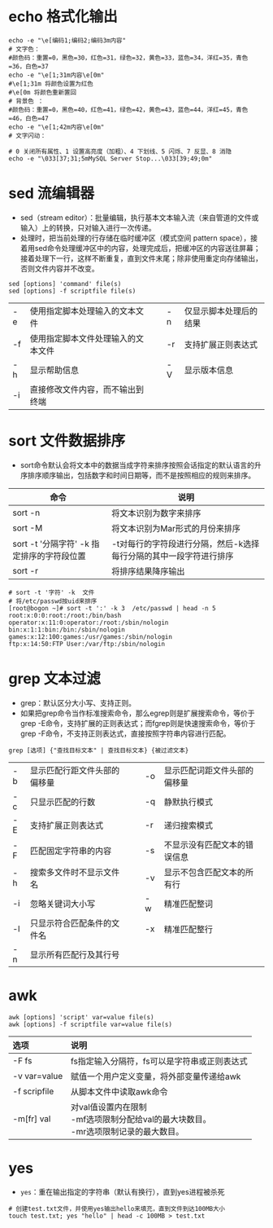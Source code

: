 # echo 格式化输出

```shell
echo -e "\e[编码1;编码2;编码3m内容"
# 文字色：
#颜色码：重置=0，黑色=30，红色=31，绿色=32，黄色=33，蓝色=34，洋红=35，青色=36，白色=37
echo -e "\e[1;31m内容\e[0m"
#\e[1;31m 将颜色设置为红色
#\e[0m 将颜色重新置回
# 背景色 ：
#颜色码：重置=0，黑色=40，红色=41，绿色=42，黄色=43，蓝色=44，洋红=45，青色=46，白色=47
echo -e "\e[1;42m内容\e[0m"
# 文字闪动：

# 0 关闭所有属性、1 设置高亮度（加粗）、4 下划线、5 闪烁、7 反显、8 消隐
echo -e "\033[37;31;5mMySQL Server Stop...\033[39;49;0m"
```

# sed 流编辑器

- sed（stream editor）：批量编辑，执行基本文本输入流（来自管道的文件或输入）上的转换，只对输入进行一次传递。
- 处理时，把当前处理的行存储在临时缓冲区（模式空间 pattern space），接着用sed命令处理缓冲区中的内容，处理完成后，把缓冲区的内容送往屏幕；接着处理下一行，这样不断重复，直到文件末尾；除非使用重定向存储输出，否则文件内容并不改变。

```shell
sed [options] 'command' file(s)
sed [options] -f scriptfile file(s)
```

<table><tbody><tr><td>-e</td><td>使用指定脚本处理输入的文本文件</td><td rowspan="4">&nbsp;</td><td>-n</td><td>仅显示脚本处理后的结果</td></tr><tr><td>-f</td><td>使用指定脚本文件处理输入的文本文件</td><td>-r</td><td>支持扩展正则表达式</td></tr><tr><td>-h</td><td>显示帮助信息</td><td>-V</td><td>显示版本信息</td></tr><tr><td>-i</td><td>直接修改文件内容，而不输出到终端</td><td>&nbsp;</td><td>&nbsp;</td></tr></tbody></table>

# sort 文件数据排序

- sort命令默认会将文本中的数据当成字符来排序按照会话指定的默认语言的升序排序顺序输出，包括数字和时间日期等，而不是按照相应的规则来排序。

| 命令                                       | 说明                                                         |
| ------------------------------------------ | ------------------------------------------------------------ |
| sort -n                                    | 将文本识别为数字来排序                                       |
| sort -M                                    | 将文本识别为Mar形式的月份来排序                              |
| sort -t '分隔字符' -k 指定排序的字符段位置 | -t对每行的字符段进行分隔，然后-k选择每行分隔的其中一段字符进行排序 |
| sort -r                                    | 将排序结果降序输出                                           |

```shell
# sort -t '字符' -k  文件
# 将/etc/passwd按uid来排序
[root@bogon ~]# sort -t ':' -k 3  /etc/passwd | head -n 5
root:x:0:0:root:/root:/bin/bash
operator:x:11:0:operator:/root:/sbin/nologin
bin:x:1:1:bin:/bin:/sbin/nologin
games:x:12:100:games:/usr/games:/sbin/nologin
ftp:x:14:50:FTP User:/var/ftp:/sbin/nologin
```

# grep 文本过滤

- grep：默认区分大小写、支持正则。
- 如果把grep命令当作标准搜索命令，那么egrep则是扩展搜索命令，等价于grep -E命令，支持扩展的正则表达式；而fgrep则是快速搜索命令，等价于grep -F命令，不支持正则表达式，直接按照字符串内容进行匹配。

```shell
grep [选项] {"查找目标文本" | 查找目标文本} {被过滤文本}
```

<table><tbody><tr><td>-b</td><td>显示匹配行距文件头部的偏移量</td><td rowspan="6">&nbsp;</td><td>-o</td><td>显示匹配词距文件头部的偏移量</td></tr><tr><td>-c</td><td>只显示匹配的行数</td><td>-q</td><td>静默执行模式</td></tr><tr><td>-E</td><td>支持扩展正则表达式</td><td>-r</td><td>递归搜索模式</td></tr><tr><td>-F</td><td>匹配固定字符串的内容</td><td>-s</td><td>不显示没有匹配文本的错误信息</td></tr><tr><td>-h</td><td>搜索多文件时不显示文件名</td><td>-v</td><td>显示不包含匹配文本的所有行</td></tr><tr><td>-i</td><td>忽略关键词大小写</td><td>-w</td><td>精准匹配整词</td></tr><tr><td>-l</td><td>只显示符合匹配条件的文件名</td><td>&nbsp;</td><td>-x</td><td>精准匹配整行</td></tr><tr><td>-n</td><td>显示所有匹配行及其行号</td><td>&nbsp;</td><td>&nbsp;</td><td>&nbsp;</td></tr></tbody></table>

# awk

```shell
awk [options] 'script' var=value file(s)
awk [options] -f scriptfile var=value file(s)
```

| 选项         | 说明                                                         |
| :----------- | :----------------------------------------------------------- |
| -F fs        | fs指定输入分隔符，fs可以是字符串或正则表达式                 |
| -v var=value | 赋值一个用户定义变量，将外部变量传递给awk                    |
| -f scripfile | 从脚本文件中读取awk命令                                      |
| -m[fr] val   | 对val值设置内在限制<br />-mf选项限制分配给val的最大块数目。<br />-mr选项限制记录的最大数目。 |

# yes

- `yes`：重在输出指定的字符串（默认有换行），直到yes进程被杀死

```shell
# 创建test.txt文件，并使用yes输出hello来填充，直到文件到达100MB大小
touch test.txt; yes "hello" | head -c 100MB > test.txt
```